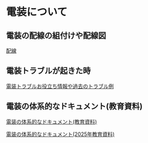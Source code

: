 # 電装について

## 電装の配線の組付けや配線図
[配線](./wiring)

## 電装トラブルが起きた時
[電装トラブルお役立ち情報や過去のトラブル例](./trouble)

## 電装の体系的なドキュメント(教育資料)

[電装の体系的なドキュメント(教育資料)](./education)

[電装の体系的なドキュメント(2025年教育資料)](./newEducation/)